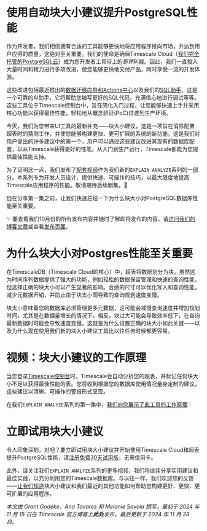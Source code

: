 # 使用自动块大小建议提升PostgreSQL性能

作为开发者，我们相信拥有合适的工具能够更快地将应用程序推向市场，并达到用户应得的质量，这绝对至关重要。我们的使命是确保Timescale Cloud（[我们完全托管的PostgreSQL云](https://www.timescale.com/cloud)）成为您开发者工具带上的*那件*利器。因此，我们一直投入大量时间和精力进行多项改进，使您能够更快地交付产品，同时享受一流的开发体验。

这些改进包括最近推出的[数据迁移向导和Actions中心](https://www.timescale.com/blog/moving-faster-from-poc-to-prod/)以及我们的[SQL助手](https://www.timescale.com/blog/postgres-gui-sql-assistant/)，这是一个可靠的AI助手，它将帮助您编写更好的SQL代码，充满信心地进行调试等等。这些工具位于Timescale控制台中，旨在简化入门过程，让您能够快速上手并采用核心功能以获得最佳性能，轻松地从概念验证(PoC)过渡到生产环境。

今天，我们为您带来UI工具的最新补充——块大小建议，这是一项旨在消除配置超表时的猜测工作，并使您能够构建更快、更可扩展的系统的新功能。这是我们对用户提出的许多建议中的第一个，用户可以通过这些建议改进其现有的数据库配置，以从Timescale获得更好的性能。从入门到生产运行，Timescale都能为您提供最佳性能支持。

为了证明这一点，我们发布了[配套视频](https://www.timescale.com/blog/p/02a56e9e-0d38-4645-9182-8425a4dc9161/#video-how-chunk-size-recommendations-work)作为我们新的`EXPLAIN ANALYZE`系列的一部分。本系列专为开发人员设计，提供快速、可操作的技巧，以最大限度地提高Timescale应用程序的性能。敬请期待后续剧集。👀

但在分享第一集之前，让我们快速总结一下为什么块大小对PostgreSQL数据库性能至关重要。

✨ 要查看我们10月份的所有发布内容并随时了解即将发布的内容，请[访问我们的博客文章](https://timescale.ghost.io/blog/how-were-bringing-postgres-into-the-ai-era/)或查看[发布页面](https://www.timescale.com/launch/2024)。

# 为什么块大小对Postgres性能至关重要

在TimescaleDB（Timescale Cloud的核心）中，超表将数据划分为块。虽然这为时间序列数据提供了强大的功能，例如轻松的数据保留管理和快速的查询性能，但选择正确的块大小可以产生显著的影响。合适的尺寸可以优化写入和查询性能，减少元数据开销，并防止由于块太小而导致的查询规划速度变慢。

块太小意味着您的数据库必须管理更多元数据，这可能会减慢查询速度并增加规划时间，尤其是在数据量增长的情况下。相反，块过大可能会导致效率低下，在查询最新数据时可能会导致速度变慢。这就是为什么设置正确的块大小如此关键——以及为什么现在使用我们新的块大小建议工具比以往任何时候都更容易。

# 视频：块大小建议的工作原理

当您登录[Timescale控制台](https://console.cloud.timescale.com/login)时，Timescale会自动分析您的超表，并标记任何块大小不足以获得最佳性能的表。您将收到根据您的数据库使用情况量身定制的建议，这些建议以清晰、可操作的警报形式呈现。

在我们`EXPLAIN ANALYZE`系列的第一集中，[我们向您展示了此工具的工作原理](https://youtu.be/xrV6NAQnvnE)：

# 立即试用块大小建议

令人印象深刻，对吧？要立即试用块大小建议并开始使用Timescale Cloud和超表提升PostgreSQL性能，请[注册免费30天试用版](https://console.cloud.timescale.com/signup/?utm_source=blog&utm_medium=email&utm_campaign=november-abl&utm_content=timescale-cloud-signup)，无需信用卡。

此外，请关注我们`EXPLAIN ANALYZE`系列的更多视频，我们将继续分享实用建议和最佳实践，以充分利用您的Timescale数据库。与以往一样，我们欢迎您的反馈——[让我们知道](https://slack.timescale.com/)块大小建议和我们最近的其他功能如何帮助您构建更好、更快、更可扩展的应用程序。

*本文由 Grant Godeke、Ana Tavares 和 Melanie Savoia 撰写，最初于 2024 年 11 月 15 日在 Timescale 官方博客上**此处**发布，最后更新于 2024 年 11 月 28 日。*